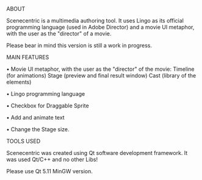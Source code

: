 ABOUT

Scenecentric is a multimedia authoring tool. It uses Lingo as its official programming language (used in Adobe Director) and a movie UI metaphor, with the user as the "director" of a movie.

Please bear in mind this version is still a work in progress.

MAIN FEATURES

• Movie UI metaphor, with the user as the "director" of the movie:
Timeline (for animations)
Stage (preview and final result window)
Cast (library of the elements)

• Lingo programming language

• Checkbox for Draggable Sprite

• Add and animate text

• Change the Stage size.

TOOLS USED

Scenecentric was created using Qt software development framework. It was used Qt/C++ and no other Libs!

Please use Qt 5.11 MinGW version.
